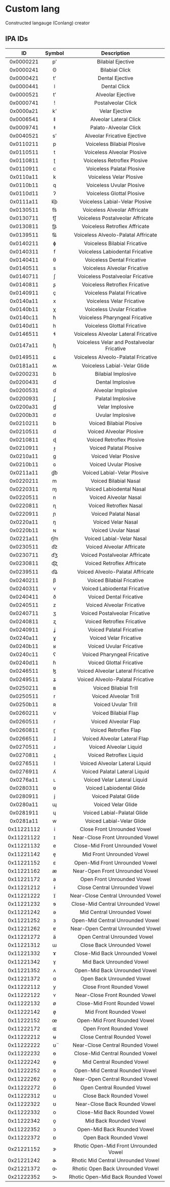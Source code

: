 # Custom lang
Constructed langauge (Conlang) creator

## IPA IDs
|   **ID**   | **Symbol** |               **Description**              |
|:----------:|:----------:|:------------------------------------------:|
| 0x0000221  | pʼ         | Bilabial Ejective                          |
| 0x0000241  | ʘ          | Bilabial Click                             |
| 0x0000421  | tʼ         | Dental Ejective                            |
| 0x0000441  | ǀ          | Dental Click                               |
| 0x0000521  | tʼ         | Alveolar Ejective                          |
| 0x0000741  | ǃ          | Postalveolar Click                         |
| 0x0000a21  | kʼ         | Velar Ejective                             |
| 0x0006541  | ǁ          | Alveolar Lateral Click                     |
| 0x0009741  | ǂ          | Palato-Alveolar Click                      |
| 0x0040521  | sʼ         | Alveolar Fricative Ejective                |
| 0x0110211  | p          | Voiceless Bilabial Plosive                 |
| 0x0110511  | t          | Voiceless Alveolar Plosive                 |
| 0x0110811  | ʈ          | Voiceless Retroflex Plosive                |
| 0x0110911  | c          | Voiceless Palatal Plosive                  |
| 0x0110a11  | k          | Voiceless Velar Plosive                    |
| 0x0110b11  | q          | Voiceless Uvular Plosive                   |
| 0x0110d11  | ʔ          | Voiceless Glottal Plosive                  |
| 0x0111a11  | k͡p         | Voiceless Labial-Velar Plosive             |
| 0x0130511  | t͡s         | Voiceless Alveolar Affricate               |
| 0x0130711  | t͡ʃ         | Voiceless Postalveolar Affricate           |
| 0x0130811  | ʈ͡ʂ         | Voiceless Retroflex Affricate              |
| 0x0139511  | t͡ɕ         | Voiceless Alveolo-Palatal Affricate        |
| 0x0140211  | ɸ          | Voiceless Bilabial Fricative               |
| 0x0140311  | f          | Voiceless Labiodental Fricative            |
| 0x0140411  | θ          | Voiceless Dental Fricative                 |
| 0x0140511  | s          | Voiceless Alveolar Fricative               |
| 0x0140711  | ʃ          | Voiceless Postalveolar Fricative           |
| 0x0140811  | ʂ          | Voiceless Retroflex Fricative              |
| 0x0140911  | ç          | Voiceless Palatal Fricative                |
| 0x0140a11  | x          | Voiceless Velar Fricative                  |
| 0x0140b11  | χ          | Voiceless Uvular Fricative                 |
| 0x0140c11  | ħ          | Voiceless Pharyngeal Fricative             |
| 0x0140d11  | h          | Voiceless Glottal Fricative                |
| 0x0146511  | ɬ          | Voiceless Alveolar Lateral Fricative       |
| 0x0147a11  | ɧ          | Voiceless Velar and Postalveolar Fricative |
| 0x0149511  | ɕ          | Voiceless Alveolo-Palatal Fricative        |
| 0x0181a11  | ʍ          | Voiceless Labial-Velar Glide               |
| 0x0200231  | ɓ          | Bilabial Implosive                         |
| 0x0200431  | ɗ          | Dental Implosive                           |
| 0x0200531  | ɗ          | Alveolar Implosive                         |
| 0x0200931  | ʄ          | Palatal Implosive                          |
| 0x0200a31  | ɠ          | Velar Implosive                            |
| 0x0200b31  | ʛ          | Uvular Implosive                           |
| 0x0210211  | b          | Voiced Bilabial Plosive                    |
| 0x0210511  | d          | Voiced Alveolar Plosive                    |
| 0x0210811  | ɖ          | Voiced Retroflex Plosive                   |
| 0x0210911  | ɟ          | Voiced Palatal Plosive                     |
| 0x0210a11  | g          | Voiced Velar Plosive                       |
| 0x0210b11  | ɢ          | Voiced Uvular Plosive                      |
| 0x0211a11  | ɡ͡b         | Voiced Labial-Velar Plosive                |
| 0x0220211  | m          | Voiced Bilabial Nasal                      |
| 0x0220311  | ɱ          | Voiced Labiodental Nasal                   |
| 0x0220511  | n          | Voiced Alveolar Nasal                      |
| 0x0220811  | ɳ          | Voiced Retroflex Nasal                     |
| 0x0220911  | ɲ          | Voiced Palatal Nasal                       |
| 0x0220a11  | ŋ          | Voiced Velar Nasal                         |
| 0x0220b11  | ɴ          | Voiced Uvular Nasal                        |
| 0x0221a11  | ŋ͡m         | Voiced Labial-Velar Nasal                  |
| 0x0230511  | d͡z         | Voiced Alveolar Affricate                  |
| 0x0230711  | d͡ʒ         | Voiced Postalveolar Affricate              |
| 0x0230811  | ɖ͡ʐ         | Voiced Retroflex Affricate                 |
| 0x0239511  | d͡ʑ         | Voiced Alveolo-Palatal Affricate           |
| 0x0240211  | β          | Voiced Bilabial Fricative                  |
| 0x0240311  | v          | Voiced Labiodental Fricative               |
| 0x0240411  | ð          | Voiced Dental Fricative                    |
| 0x0240511  | z          | Voiced Alveolar Fricative                  |
| 0x0240711  | ʒ          | Voiced Postalveolar Fricative              |
| 0x0240811  | ʐ          | Voiced Retroflex Fricative                 |
| 0x0240911  | ʝ          | Voiced Palatal Fricative                   |
| 0x0240a11  | ɣ          | Voiced Velar Fricative                     |
| 0x0240b11  | ʁ          | Voiced Uvular Fricative                    |
| 0x0240c11  | ʕ          | Voiced Pharyngeal Fricative                |
| 0x0240d11  | ɦ          | Voiced Glottal Fricative                   |
| 0x0246511  | ɮ          | Voiced Alveolar Lateral Fricative          |
| 0x0249511  | ʑ          | Voiced Alveolo-Palatal Fricative           |
| 0x0250211  | ʙ          | Voiced Bilabial Trill                      |
| 0x0250511  | r          | Voiced Alveolar Trill                      |
| 0x0250b11  | ʀ          | Voiced Uvular Trill                        |
| 0x0260211  | ⱱ          | Voiced Bilabial Flap                       |
| 0x0260511  | ɾ          | Voiced Alveolar Flap                       |
| 0x0260811  | ɽ          | Voiced Retroflex Flap                      |
| 0x0266511  | ɺ          | Voiced Alveolar Lateral Flap               |
| 0x0270511  | ɹ          | Voiced Alveolar Liquid                     |
| 0x0270811  | ɻ          | Voiced Retroflex Liquid                    |
| 0x0276511  | l          | Voiced Alveolar Lateral Liquid             |
| 0x0276911  | ʎ          | Voiced Palatal Lateral Liquid              |
| 0x0276a11  | ʟ          | Voiced Velar Lateral Liquid                |
| 0x0280311  | ʋ          | Voiced Labiodental Glide                   |
| 0x0280911  | j          | Voiced Palatal Glide                       |
| 0x0280a11  | ɰ          | Voiced Velar Glide                         |
| 0x0281911  | ɥ          | Voiced Labial-Palatal Glide                |
| 0x0281a11  | w          | Voiced Labial-Velar Glide                  |
| 0x11221112 | i          | Close Front Unrounded Vowel                |
| 0x11221122 | ɪ          | Near-Close Front Unrounded Vowel           |
| 0x11221132 | e          | Close-Mid Front Unrounded Vowel            |
| 0x11221142 | e̞          | Mid Front Unrounded Vowel                  |
| 0x11221152 | ɛ          | Open-Mid Front Unrounded Vowel             |
| 0x11221162 | æ          | Near-Open Front Unrounded Vowel            |
| 0x11221172 | a          | Open Front Unrounded Vowel                 |
| 0x11221212 | ɨ          | Close Central Unrounded Vowel              |
| 0x11221222 | ɪ̈          | Near-Close Central Unrounded Vowel         |
| 0x11221232 | ɘ          | Close-Mid Central Unrounded Vowel          |
| 0x11221242 | ə          | Mid Central Unrounded Vowel                |
| 0x11221252 | ɜ          | Open-Mid Central Unrounded Vowel           |
| 0x11221262 | ɐ          | Near-Open Central Unrounded Vowel          |
| 0x11221272 | ä          | Open Central Unrounded Vowel               |
| 0x11221312 | ɯ          | Close Back Unrounded Vowel                 |
| 0x11221332 | ɤ          | Close-Mid Back Unrounded Vowel             |
| 0x11221342 | ɤ̞          | Mid Back Unrounded Vowel                   |
| 0x11221352 | ʌ          | Open-Mid Back Unrounded Vowel              |
| 0x11221372 | ɑ          | Open Back Unrounded Vowel                  |
| 0x11222112 | y          | Close Front Rounded Vowel                  |
| 0x11222122 | ʏ          | Near-Close Front Rounded Vowel             |
| 0x11222132 | ø          | Close-Mid Front Rounded Vowel              |
| 0x11222142 | ø̞          | Mid Front Rounded Vowel                    |
| 0x11222152 | œ          | Open-Mid Front Rounded Vowel               |
| 0x11222172 | ɶ          | Open Front Rounded Vowel                   |
| 0x11222212 | ʉ          | Close Central Rounded Vowel                |
| 0x11222222 | ʊ̈          | Near-Close Central Rounded Vowel           |
| 0x11222232 | ɵ          | Close-Mid Central Rounded Vowel            |
| 0x11222242 | ɵ̞          | Mid Central Rounded Vowel                  |
| 0x11222252 | ɞ          | Open-Mid Central Rounded Vowel             |
| 0x11222262 | ɞ̞          | Near-Open Central Rounded Vowel            |
| 0x11222272 | ɒ̈          | Open Central Rounded Vowel                 |
| 0x11222312 | u          | Close Back Rounded Vowel                   |
| 0x11222322 | ʊ          | Near-Close Back Rounded Vowel              |
| 0x11222332 | o          | Close-Mid Back Rounded Vowel               |
| 0x11222342 | o̞          | Mid Back Rounded Vowel                     |
| 0x11222352 | ɔ          | Open-Mid Back Rounded Vowel                |
| 0x11222372 | ɒ          | Open Back Rounded Vowel                    |
| 0x21221152 | ɝ          | Rhotic Open-Mid Front Unrounded Vowel      |
| 0x21221242 | ɚ          | Rhotic Mid Central Unrounded Vowel         |
| 0x21221372 | ɑ˞         | Rhotic Open Back Unrounded Vowel           |
| 0x21222352 | ɔ˞         | Rhotic Open-Mid Back Rounded Vowel         |
